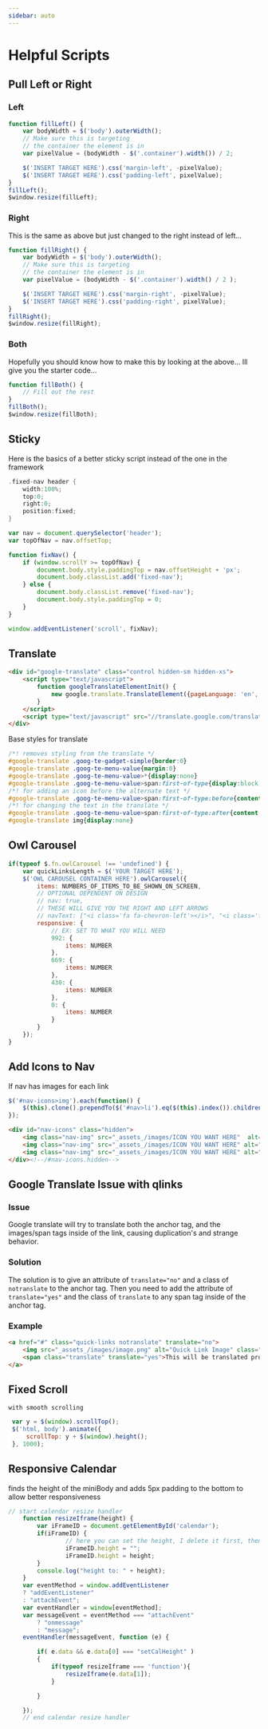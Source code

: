 ```yaml
---
sidebar: auto
---
```

# Helpful Scripts

## Pull Left or Right

### Left
```js
function fillLeft() {
    var bodyWidth = $('body').outerWidth();
    // Make sure this is targeting
    // the container the element is in
    var pixelValue = (bodyWidth - $('.container').width()) / 2;

    $('INSERT TARGET HERE').css('margin-left', -pixelValue);
    $('INSERT TARGET HERE').css('padding-left', pixelValue);
}
fillLeft();
$window.resize(fillLeft);
```

### Right

This is the same as above but just changed to the right instead of left...

```js
function fillRight() {
    var bodyWidth = $('body').outerWidth();
    // Make sure this is targeting
    // the container the element is in
    var pixelValue = (bodyWidth - $('.container').width() / 2 );

    $('INSERT TARGET HERE').css('margin-right', -pixelValue);
    $('INSERT TARGET HERE').css('padding-right', pixelValue);
}
fillRight();
$window.resize(fillRight);
```

### Both

Hopefully you should know how to make this by looking at the above... Ill give you the starter code...

```js
function fillBoth() {
    // Fill out the rest
}
fillBoth();
$window.resize(fillBoth);
```

## Sticky

Here is the basics of a better sticky script instead of the one in the framework

```c
.fixed-nav header {
    width:100%;
    top:0;
    right:0;
    position:fixed;
}
```

```js
var nav = document.querySelector('header');
var topOfNav = nav.offsetTop;

function fixNav() {
    if (window.scrollY >= topOfNav) {
        document.body.style.paddingTop = nav.offsetHeight + 'px';
        document.body.classList.add('fixed-nav');
    } else {
        document.body.classList.remove('fixed-nav');
        document.body.style.paddingTop = 0;
    }
}

window.addEventListener('scroll', fixNav);
```

## Translate

```html
<div id="google-translate" class="control hidden-sm hidden-xs">
    <script type="text/javascript">
        function googleTranslateElementInit() {
            new google.translate.TranslateElement({pageLanguage: 'en', layout: google.translate.TranslateElement.InlineLayout.SIMPLE}, 'google-translate');
        }
    </script>
    <script type="text/javascript" src="//translate.google.com/translate_a/element.js?cb=googleTranslateElementInit"></script>
</div>
```
Base styles for translate
```css
/*! removes styling from the translate */
#google-translate .goog-te-gadget-simple{border:0}
#google-translate .goog-te-menu-value{margin:0}
#google-translate .goog-te-menu-value>*{display:none}
#google-translate .goog-te-menu-value>span:first-of-type{display:block;font-size:0}
/*! for adding an icon before the alternate text */
#google-translate .goog-te-menu-value>span:first-of-type:before{content:'\f0ac';font-size:14px;font-family:FontAwesome}
/*! for changing the text in the translate */
#google-translate .goog-te-menu-value>span:first-of-type:after{content:'Translate';font-size:14px}
#google-translate img{display:none}
```

## Owl Carousel

```js
if(typeof $.fn.owlCarousel !== 'undefined') {
    var quickLinksLength = $('YOUR TARGET HERE');
    $('OWL CAROUSEL CONTAINER HERE').owlCarousel({
        items: NUMBERS_OF_ITEMS_TO_BE_SHOWN_ON_SCREEN,
        // OPTIONAL DEPENDENT ON DESIGN
        // nav: true,
        // THESE WILL GIVE YOU THE RIGHT AND LEFT ARROWS
        // navText: ["<i class='fa fa-chevron-left'></i>", "<i class='fa fa-chevron-right></i>'"],
        responsive: {
            // EX: SET TO WHAT YOU WILL NEED
            992: {
                items: NUMBER
            },
            669: {
                items: NUMBER
            },
            430: {
                items: NUMBER
            },
            0: {
                items: NUMBER
            }
        }
    });
}
```

## Add Icons to Nav

If nav has images for each link

```js
$('#nav-icons>img').each(function() {
    $(this).clone().prependTo($('#nav>li').eq($(this).index()).children('a'));
});
```

```html
<div id="nav-icons" class="hidden">
    <img class="nav-img" src="_assets_/images/ICON YOU WANT HERE"  alt="ENTER ALT HERE"/>
    <img class="nav-img" src="_assets_/images/ICON YOU WANT HERE" alt="ENTER ALT HERE"/>
    <img class="nav-img" src="_assets_/images/ICON YOU WANT HERE" alt="ENTER ALT HERE" />
</div><!--/#nav-icons.hidden-->
```

## Google Translate Issue with qlinks

### Issue

Google translate will try to translate both the anchor tag, and the images/span tags inside of the link, causing duplication's and strange behavior.

### Solution

The solution is to give an attribute of `translate="no"` and a class of `notranslate` to the anchor tag. Then you need to add the attribute of `translate="yes"` and the class of `translate` to any span tag inside of the anchor tag.

### Example

```html
<a href="#" class="quick-links notranslate" translate="no">
    <img src="_assets_/images/image.png" alt="Quick Link Image" class="notranslate" translate="no">
    <span class="translate" translate="yes">This will be translated properly</span>
</a>
```

## Fixed Scroll
    with smooth scrolling
```js
 var y = $(window).scrollTop();
 $('html, body').animate({
     scrollTop: y + $(window).height();
 }, 1000);
```

## Responsive Calendar

finds the height of the miniBody and adds 5px padding to the bottom to allow better responsiveness

```js
// start calendar resize handler
	function resizeIframe(height) {
		var iFrameID = document.getElementById('calendar');
		if(iFrameID) {
				// here you can set the height, I delete it first, then I set it again
				iFrameID.height = "";
				iFrameID.height = height;
		}
		console.log("height to: " + height);
	}
	var eventMethod = window.addEventListener
	? "addEventListener"
	: "attachEvent";
	var eventHandler = window[eventMethod];
	var messageEvent = eventMethod === "attachEvent"
		? "onmessage"
		: "message";
	eventHandler(messageEvent, function (e) {

		if( e.data && e.data[0] === "setCalHeight" )
		{
			if(typeof resizeIframe === 'function'){
				resizeIframe(e.data[1]);
			}

		}

	});
	// end calendar resize handler
```
